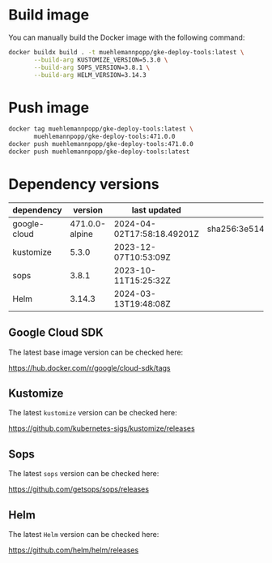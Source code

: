 # Build image

You can manually build the Docker image with the following command:

```bash
docker buildx build . -t muehlemannpopp/gke-deploy-tools:latest \
       --build-arg KUSTOMIZE_VERSION=5.3.0 \
       --build-arg SOPS_VERSION=3.8.1 \
       --build-arg HELM_VERSION=3.14.3
```

# Push image

```bash
docker tag muehlemannpopp/gke-deploy-tools:latest \
       muehlemannpopp/gke-deploy-tools:471.0.0
docker push muehlemannpopp/gke-deploy-tools:471.0.0
docker push muehlemannpopp/gke-deploy-tools:latest
```


# Dependency versions

| dependency   | version                 | last updated                 | digest                       |
|--------------|-------------------------|------------------------------|------------------------------|
| google-cloud | 471.0.0-alpine | 2024-04-02T17:58:18.49201Z | sha256:3e5148d2c272447d106498bc9fde5216814ec39c0ce94c990991971a3c937754 |
| kustomize    | 5.3.0        | 2023-12-07T10:53:09Z            |                              |
| sops         | 3.8.1             | 2023-10-11T15:25:32Z                 |                              |
| Helm         | 3.14.3             | 2024-03-13T19:48:08Z                 |                              |


## Google Cloud SDK

The latest base image version can be checked here:

<https://hub.docker.com/r/google/cloud-sdk/tags>


## Kustomize

The latest `kustomize` version can be checked here:

<https://github.com/kubernetes-sigs/kustomize/releases>


## Sops

The latest `sops` version can be checked here:

<https://github.com/getsops/sops/releases>


## Helm

The latest `Helm` version can be checked here:

<https://github.com/helm/helm/releases>
